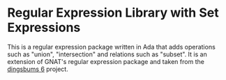 # Regular Expression Library with Set Expressions

This is a regular expression package written in Ada that adds operations such as "union", "intersection" and relations such as "subset".
It is an extension of GNAT's regular expression package and taken from the [dingsbums 6](https://github.com/schwering/db6) project.


